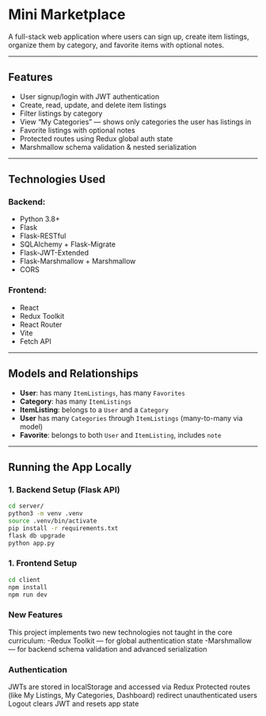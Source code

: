 # Mini Marketplace

A full-stack web application where users can sign up, create item listings, organize them by category, and favorite items with optional notes.

---

##  Features

- User signup/login with JWT authentication
- Create, read, update, and delete item listings
- Filter listings by category
- View “My Categories” — shows only categories the user has listings in
- Favorite listings with optional notes
- Protected routes using Redux global auth state
- Marshmallow schema validation & nested serialization

---

##  Technologies Used

### Backend:
- Python 3.8+
- Flask
- Flask-RESTful
- SQLAlchemy + Flask-Migrate
- Flask-JWT-Extended
- Flask-Marshmallow + Marshmallow
- CORS

### Frontend:
- React
- Redux Toolkit
- React Router
- Vite
- Fetch API

---

##  Models and Relationships

- **User**: has many `ItemListings`, has many `Favorites`
- **Category**: has many `ItemListings`
- **ItemListing**: belongs to a `User` and a `Category`
- **User** has many `Categories` through `ItemListings` (many-to-many via model)
- **Favorite**: belongs to both `User` and `ItemListing`, includes `note`

---

##  Running the App Locally

### 1. Backend Setup (Flask API)

```bash
cd server/
python3 -m venv .venv
source .venv/bin/activate
pip install -r requirements.txt
flask db upgrade
python app.py
```

### 1. Frontend Setup

```bash
cd client
npm install
npm run dev
```

### New Features
This project implements two new technologies not taught in the core curriculum:
-Redux Toolkit — for global authentication state
-Marshmallow — for backend schema validation and advanced serialization

### Authentication
JWTs are stored in localStorage and accessed via Redux
Protected routes (like My Listings, My Categories, Dashboard) redirect unauthenticated users
Logout clears JWT and resets app state